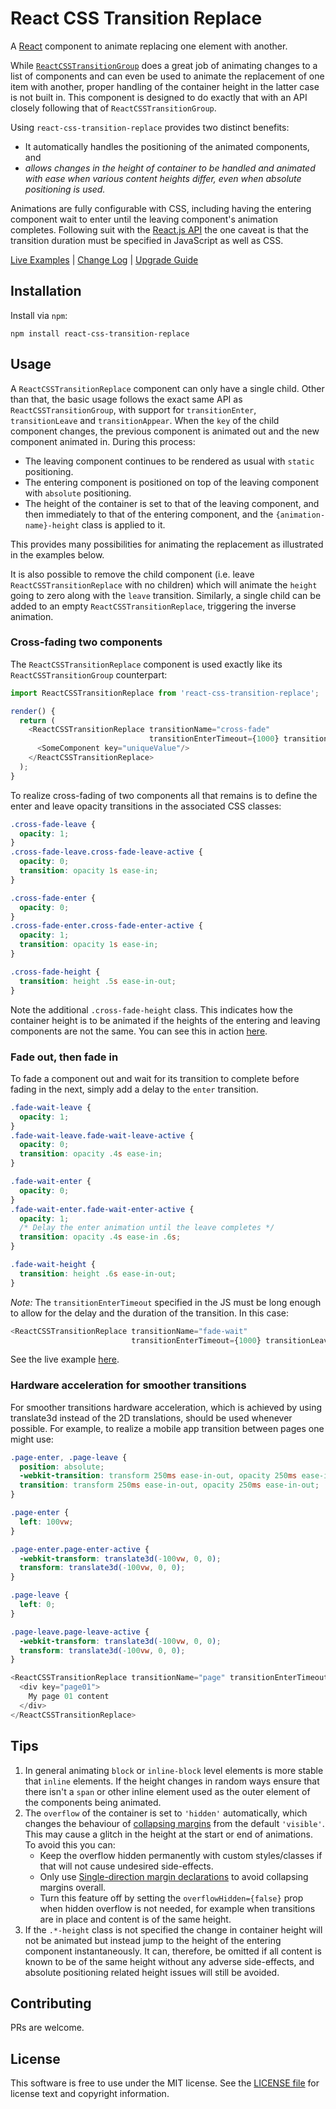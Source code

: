 # React CSS Transition Replace

A [React](http://facebook.github.io/react/) component to animate replacing one element with another.

While [`ReactCSSTransitionGroup`](https://facebook.github.io/react/docs/animation.html) does a great job
of animating changes to a list of components and can even be used to animate the replacement of one item
with another, proper handling of the container height in the latter case is not built in. This component 
is designed to do exactly that with an API closely following that of `ReactCSSTransitionGroup`.

Using `react-css-transition-replace` provides two distinct benefits:

 - It automatically handles the positioning of the animated components, and
 - *allows changes in the height of container to be handled and animated with ease when 
   various content heights differ, even when absolute positioning is used.*

Animations are fully configurable with CSS, including having the entering component wait to enter until 
the leaving component's animation completes. Following suit with the 
[React.js API](https://facebook.github.io/react/docs/animation.html#getting-started) the one caveat is 
that the transition duration must be specified in JavaScript as well as CSS.

[Live Examples](http://marnusw.github.io/react-css-transition-replace) | 
[Change Log](/CHANGELOG.md) | 
[Upgrade Guide](/UPGRADE_GUIDE.md) 


## Installation

Install via `npm`:

```
npm install react-css-transition-replace
```


## Usage

A `ReactCSSTransitionReplace` component can only have a single child. Other than that, the basic usage 
follows the exact same API as `ReactCSSTransitionGroup`, with support for `transitionEnter`, `transitionLeave`
and `transitionAppear`. When the `key` of the child component changes, the previous component is animated out 
and the new component animated in. During this process:

 - The leaving component continues to be rendered as usual with `static` positioning.
 - The entering component is positioned on top of the leaving component with `absolute` positioning.
 - The height of the container is set to that of the leaving component, and then immediately to that of the 
   entering component, and the `{animation-name}-height` class is applied to it.

This provides many possibilities for animating the replacement as illustrated in the examples below.

It is also possible to remove the child component (i.e. leave `ReactCSSTransitionReplace` with no children)
which will animate the `height` going to zero along with the `leave` transition. Similarly, a single child 
can be added to an empty `ReactCSSTransitionReplace`, triggering the inverse animation.

### Cross-fading two components

The `ReactCSSTransitionReplace` component is used exactly like its `ReactCSSTransitionGroup` counterpart:

```javascript
import ReactCSSTransitionReplace from 'react-css-transition-replace';

render() {
  return (
    <ReactCSSTransitionReplace transitionName="cross-fade" 
                               transitionEnterTimeout={1000} transitionLeaveTimeout={1000}>
      <SomeComponent key="uniqueValue"/>
    </ReactCSSTransitionReplace>
  );
}
```

To realize cross-fading of two components all that remains is to define the enter and leave opacity 
transitions in the associated CSS classes:

```css
.cross-fade-leave {
  opacity: 1;
}
.cross-fade-leave.cross-fade-leave-active {
  opacity: 0;
  transition: opacity 1s ease-in;
}

.cross-fade-enter {
  opacity: 0;
}
.cross-fade-enter.cross-fade-enter-active {
  opacity: 1;
  transition: opacity 1s ease-in;
}

.cross-fade-height {
  transition: height .5s ease-in-out;
}
```

Note the additional `.cross-fade-height` class. This indicates how the container height is to be
animated if the heights of the entering and leaving components are not the same. You can see this
in action [here](http://marnusw.github.io/react-css-transition-replace#cross-fade).

### Fade out, then fade in

To fade a component out and wait for its transition to complete before fading in the next, simply
add a delay to the `enter` transition.

```css
.fade-wait-leave {
  opacity: 1;
}
.fade-wait-leave.fade-wait-leave-active {
  opacity: 0;
  transition: opacity .4s ease-in;
}

.fade-wait-enter {
  opacity: 0;
}
.fade-wait-enter.fade-wait-enter-active {
  opacity: 1;
  /* Delay the enter animation until the leave completes */
  transition: opacity .4s ease-in .6s;
}

.fade-wait-height {
  transition: height .6s ease-in-out;
}
```

*Note:* The `transitionEnterTimeout` specified in the JS must be long enough to allow for the delay and 
the duration of the transition. In this case:

```javascript
<ReactCSSTransitionReplace transitionName="fade-wait" 
                           transitionEnterTimeout={1000} transitionLeaveTimeout={400}>
```

See the live example [here](http://marnusw.github.io/react-css-transition-replace#fade-wait).


### Hardware acceleration for smoother transitions

For smoother transitions hardware acceleration, which is achieved by using translate3d instead of the 2D 
translations, should be used whenever possible. For example, to realize a mobile app transition between 
pages one might use:

```css
.page-enter, .page-leave {
  position: absolute;
  -webkit-transition: transform 250ms ease-in-out, opacity 250ms ease-in-out;
  transition: transform 250ms ease-in-out, opacity 250ms ease-in-out;
}

.page-enter {
  left: 100vw;
}

.page-enter.page-enter-active {
  -webkit-transform: translate3d(-100vw, 0, 0);
  transform: translate3d(-100vw, 0, 0);
}

.page-leave {
  left: 0;
}

.page-leave.page-leave-active {
  -webkit-transform: translate3d(-100vw, 0, 0);
  transform: translate3d(-100vw, 0, 0);
}
```

```javascript
<ReactCSSTransitionReplace transitionName="page" transitionEnterTimeout={250} transitionLeaveTimeout={250} >
  <div key="page01">
    My page 01 content
  </div>
</ReactCSSTransitionReplace>
```


## Tips

 1. In general animating `block` or `inline-block` level elements is more stable that `inline` elements. If the
    height changes in random ways ensure that there isn't a `span` or other inline element used as the outer 
    element of the components being animated.
 2. The `overflow` of the container is set to `'hidden'` automatically, which changes the behaviour of 
    [collapsing margins](https://css-tricks.com/what-you-should-know-about-collapsing-margins/) from the default 
    `'visible'`. This may cause a glitch in the height at the start or end of animations. To avoid this you can:
      - Keep the overflow hidden permanently with custom styles/classes if that will not cause undesired side-effects.
      - Only use 
        [Single-direction margin declarations](http://csswizardry.com/2012/06/single-direction-margin-declarations/)
        to avoid collapsing margins overall.
      - Turn this feature off by setting the `overflowHidden={false}` prop when hidden overflow is not needed,
        for example when transitions are in place and content is of the same height.
 3. If the `.*-height` class is not specified the change in container height will not be animated but instead 
    jump to the height of the entering component instantaneously. It can, therefore, be omitted if all content 
    is known to be of the same height without any adverse side-effects, and absolute positioning related height 
    issues will still be avoided.


## Contributing

PRs are welcome.


## License

This software is free to use under the MIT license.
See the [LICENSE file](/LICENSE.md) for license text and copyright information.
